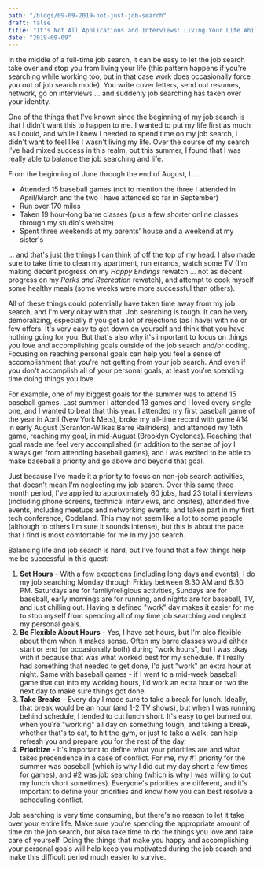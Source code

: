 ```yaml
---
path: "/blogs/09-09-2019-not-just-job-search"
draft: false 
title: "It's Not All Applications and Interviews: Living Your Life While Job Searching"
date: "2019-09-09"
---
```


In the middle of a full-time job search, it can be easy to let the job search take over and stop you from living your life (this pattern happens if you're searching while working too, but in that case work does occasionally force you out of job search mode). You write cover letters, send out resumes, network, go on interviews ... and suddenly job searching has taken over your identity.

One of the things that I've known since the beginning of my job search is that I didn't want this to happen to me. I wanted to put my life first as much as I could, and while I knew I needed to spend time on my job search, I didn't want to feel like I wasn't living my life. Over the course of my search I've had mixed success in this realm, but this summer, I found that I was really able to balance the job searching and life.

From the beginning of June through the end of August, I ...
* Attended 15 baseball games (not to mention the three I attended in April/March and the two I have attended so far in September)
* Run over 170 miles
* Taken 19 hour-long barre classes (plus a few shorter online classes through my studio's website)
* Spent three weekends at my parents' house and a weekend at my sister's

... and that's just the things I can think of off the top of my head. I also made sure to take time to clean my apartment, run errands, watch some TV (I'm making decent progress on my *Happy Endings* rewatch ... not as decent progress on my *Parks and Recreation* rewatch), and attempt to cook myself some healthy meals (some weeks were more successful than others).

All of these things could potentially have taken time away from my job search, and I'm very okay with that. Job searching is tough. It can be very demoralizing, especially if you get a lot of rejections (as I have) with no or few offers. It's very easy to get down on yourself and think that you have nothing going for you. But that's also why it's important to focus on things you love and accomplishing goals outside of the job search and/or coding. Focusing on reaching personal goals can help you feel a sense of accomplishment that you're not getting from your job search. And even if you don't accomplish all of your personal goals, at least you're spending time doing things you love.

For example, one of my biggest goals for the summer was to attend 15 baseball games. Last summer I attended 13 games and I loved every single one, and I wanted to beat that this year. I attended my first baseball game of the year in April (New York Mets), broke my all-time record with game #14 in early August (Scranton-Wilkes Barre Railriders), and attended my 15th game, reaching my goal, in mid-August (Brooklyn Cyclones). Reaching that goal made me feel very accomplished (in addition to the sense of joy I always get from attending baseball games), and I was excited to be able to make baseball a priority and go above and beyond that goal.

Just because I've made it a priority to focus on non-job search activities, that doesn't mean I'm neglecting my job search. Over this same three month period, I've applied to approximately 60 jobs, had 23 total interviews (including phone screens, technical interviews, and onsites), attended five events, including meetups and networking events, and taken part in my first tech conference, Codeland. This may not seem like a lot to some people (although to others I'm sure it sounds intense), but this is about the pace that I find is most comfortable for me in my job search.

Balancing life and job search is hard, but I've found that a few things help me be successful in this quest:
1. **Set Hours** - With a few exceptions (including long days and events), I do my job searching Monday through Friday between 9:30 AM and 6:30 PM. Saturdays are for family/religious activities, Sundays are for baseball, early mornings are for running, and nights are for baseball, TV, and just chilling out. Having a defined "work" day makes it easier for me to stop myself from spending all of my time job searching and neglect my personal goals.
2. **Be Flexible About Hours** - Yes, I have set hours, but I'm also flexible about them when it makes sense. Often my barre classes would either start or end (or occasionally both) during "work hours", but I was okay with it because that was what worked best for my schedule. If I really had something that needed to get done, I'd just "work" an extra hour at night. Same with baseball games - if I went to a mid-week baseball game that cut into my working hours, I'd work an extra hour or two the next day to make sure things got done.
3. **Take Breaks** - Every day I made sure to take a break for lunch. Ideally, that break would be an hour (and 1-2 TV shows), but when I was running behind schedule, I tended to cut lunch short. It's easy to get burned out when you're "working" all day on something tough, and taking a break, whether that's to eat, to hit the gym, or just to take a walk, can help refresh you and prepare you for the rest of the day.
4. **Prioritize** - It's important to define what your priorities are and what takes precendence in a case of conflict. For me, my #1 priority for the summer was baseball (which is why I did cut my day short a few times for games), and #2 was job searching (which is why I was willing to cut my lunch short sometimes). Everyone's priorities are different, and it's important to define your priorities and know how you can best resolve a scheduling conflict.

Job searching is very time consuming, but there's no reason to let it take over your entire life. Make sure you're spending the appropriate amount of time on the job search, but also take time to do the things you love and take care of yourself. Doing the things that make you happy and accomplishing your personal goals will help keep you motivated during the job search and make this difficult period much easier to survive.